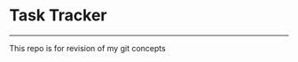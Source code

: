 # Task Tracker
----------------------------------------------
This repo is for revision of my git concepts
